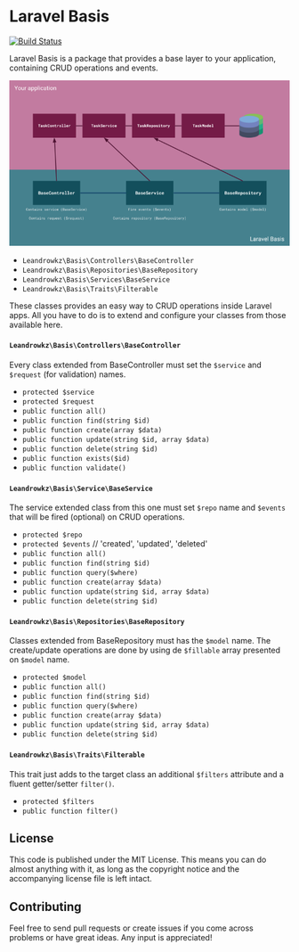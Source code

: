 # Laravel Basis
[![Build Status](https://travis-ci.com/leandrowkz/laravel-basis.svg?branch=master)](https://travis-ci.com/leandrowkz/laravel-basis)

Laravel Basis is a package that provides a base layer to your application, containing CRUD operations and events.

![Laravel Basis](laravel-basis.png?raw=true "Laravel Basis")

* `Leandrowkz\Basis\Controllers\BaseController`
* `Leandrowkz\Basis\Repositories\BaseRepository`
* `Leandrowkz\Basis\Services\BaseService`
* `Leandrowkz\Basis\Traits\Filterable`

These classes provides an easy way to CRUD operations inside Laravel apps. All you have to do is to extend and configure your classes from those available here.

#### `Leandrowkz\Basis\Controllers\BaseController`
Every class extended from BaseController must set the `$service` and `$request` (for validation) names.
- `protected $service`
- `protected $request`
- `public function all()`
- `public function find(string $id)`
- `public function create(array $data)`
- `public function update(string $id, array $data)`
- `public function delete(string $id)`
- `public function exists($id)`
- `public function validate()`

#### `Leandrowkz\Basis\Service\BaseService`
The service extended class from this one must set `$repo` name and `$events` that will be fired (optional) on CRUD operations.
- `protected $repo`
- `protected $events` // 'created', 'updated', 'deleted'
- `public function all()`
- `public function find(string $id)`
- `public function query($where)`
- `public function create(array $data)`
- `public function update(string $id, array $data)`
- `public function delete(string $id)`

#### `Leandrowkz\Basis\Repositories\BaseRepository`
Classes extended from BaseRepository must has the `$model` name. The create/update operations are done by using de `$fillable` array presented on `$model` name.
- `protected $model`
- `public function all()`
- `public function find(string $id)`
- `public function query($where)`
- `public function create(array $data)`
- `public function update(string $id, array $data)`
- `public function delete(string $id)`

#### `Leandrowkz\Basis\Traits\Filterable`
This trait just adds to the target class an additional `$filters` attribute and a fluent getter/setter `filter()`.
- `protected $filters`
- `public function filter()`

## License
This code is published under the MIT License. This means you can do almost anything with it, as long as the copyright notice and the accompanying license file is left intact.

## Contributing
Feel free to send pull requests or create issues if you come across problems or have great ideas. Any input is appreciated!

